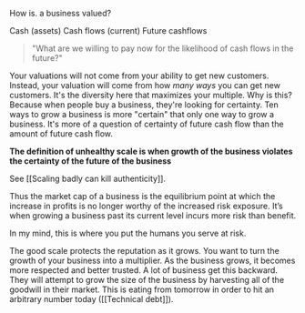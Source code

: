 
How is. a business valued? 

Cash (assets)
Cash flows (current)
Future cashflows

> "What are we willing to pay now for the likelihood of cash flows in the future?"

Your valuations will not come from your ability to get new customers. Instead, your valuation will come from how *many ways* you can get new customers. It's the diversity here that maximizes your multiple. Why is this? Because when people buy a business, they're looking for certainty. Ten ways to grow a business is more "certain" that only one way to grow a business. It's more of a question of certainty of future cash flow than the amount of future cash flow.

**The definition of unhealthy scale is when growth of the business violates the certainty of the future of the business**

See [[Scaling badly can kill authenticity]].

Thus the market cap of a business is the equilibrium point at which the increase in profits is no longer worthy of the increased risk exposure. It’s when growing a business past its current level incurs more risk than benefit.

In my mind, this is where you put the humans you serve at risk.

The good scale protects the reputation as it grows. You want to turn the growth of your business into a multiplier. As the business grows, it becomes more respected and better trusted. A lot of business get this backward. They will attempt to grow the size of the business by harvesting all of the goodwill in their market. This is eating from tomorrow in order to hit an arbitrary number today ([[Technical debt]]).